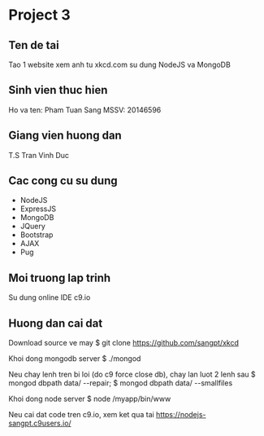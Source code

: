 Project 3
=========

## Ten de tai
Tao 1 website xem anh tu xkcd.com su dung NodeJS va MongoDB

## Sinh vien thuc hien
Ho va ten: Pham Tuan Sang
MSSV: 20146596

## Giang vien huong dan
T.S Tran Vinh Duc

## Cac cong cu su dung
* NodeJS
* ExpressJS
* MongoDB
* JQuery
* Bootstrap
* AJAX
* Pug

## Moi truong lap trinh
Su dung online IDE c9.io

## Huong dan cai dat

Download source ve may
$ git clone https://github.com/sangpt/xkcd

Khoi dong mongodb server
$ ./mongod

Neu chay lenh tren bi loi (do c9 force close db), chay lan luot 2 lenh sau
$ mongod dbpath data/ --repair;
$ mongod dbpath data/ --smallfiles

Khoi dong node server
$ node /myapp/bin/www

Neu cai dat code tren c9.io, xem ket qua tai
    https://nodejs-sangpt.c9users.io/
